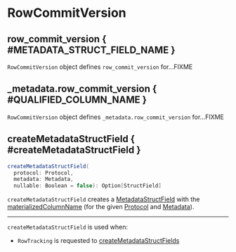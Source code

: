 # RowCommitVersion

## row_commit_version { #METADATA_STRUCT_FIELD_NAME }

`RowCommitVersion` object defines `row_commit_version` for...FIXME

## \_metadata.row_commit_version { #QUALIFIED_COLUMN_NAME }

`RowCommitVersion` object defines `_metadata.row_commit_version` for...FIXME

## createMetadataStructField { #createMetadataStructField }

```scala
createMetadataStructField(
  protocol: Protocol,
  metadata: Metadata,
  nullable: Boolean = false): Option[StructField]
```

`createMetadataStructField` creates a [MetadataStructField](MetadataStructField.md) with the [materializedColumnName](MaterializedRowCommitVersion.md#getMaterializedColumnName) (for the given [Protocol](../Protocol.md) and [Metadata](../Metadata.md)).

---

`createMetadataStructField` is used when:

* `RowTracking` is requested to [createMetadataStructFields](RowTracking.md#createMetadataStructFields)
